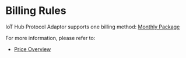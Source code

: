 # Billing Rules

IoT Hub Protocol Adaptor supports one billing method: [Monthly Package](Billing-Overview.md)

For more information, please refer to:

- [Price Overview](Price-Overview.md)
